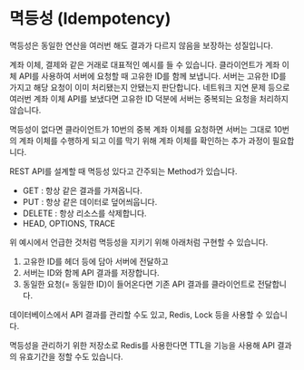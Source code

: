 # 멱등성 (Idempotency)

멱등성은 동일한 연산을 여러번 해도 결과가 다르지 않음을 보장하는 성질입니다.

계좌 이체, 결제와 같은 거래로 대표적인 예시를 들 수 있습니다.
클라이언트가 계좌 이체 API를 사용하여 서버에 요청할 때 고유한 ID를 함께 보냅니다. 서버는 고유한 ID를 가지고 해당 요청이 이미 처리됐는지 안됐는지 판단합니다. 네트워크 지연 문제 등으로 여러번 계좌 이체 API를 보냈다면 고유한 ID 덕분에 서버는 중복되는 요청을 처리하지 않습니다.

멱등성이 없다면 클라이언트가 10번의 중복 계좌 이체를 요청하면 서버는 그대로 10번의 계좌 이체를 수행하게 되고
이를 막기 위해 계좌 이체를 확인하는 추가 과정이 필요합니다.

REST API를 설계할 때 멱등성 있다고 간주되는 Method가 있습니다.

- GET : 항상 같은 결과를 가져옵니다.
- PUT : 항상 같은 데이터로 덮어씌웁니다.
- DELETE : 항상 리소스를 삭제합니다.
- HEAD, OPTIONS, TRACE

위 예시에서 언급한 것처럼 멱등성을 지키기 위해 아래처럼 구현할 수 있습니다.

1. 고유한 ID를 헤더 등에 담아 서버에 전달하고
2. 서버는 ID와 함께 API 결과를 저장합니다.
3. 동일한 요청(= 동일한 ID)이 들어온다면 기존 API 결과를 클라이언트로 전달합니다.

데이터베이스에서 API 결과를 관리할 수도 있고, Redis, Lock 등을 사용할 수 있습니다.

멱등성을 관리하기 위한 저장소로 Redis를 사용한다면 TTL을 기능을 사용해 API 결과의 유효기간을 정할 수도 있습니다.
